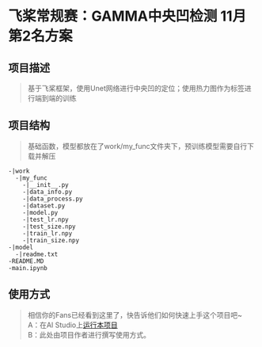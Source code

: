 # 飞桨常规赛：GAMMA中央凹检测 11月第2名方案

## 项目描述
> 基于飞桨框架，使用Unet网络进行中央凹的定位；使用热力图作为标签进行端到端的训练

## 项目结构
> 基础函数，模型都放在了work/my_func文件夹下，预训练模型需要自行下载并解压
```
-|work
  -|my_func
    -|__init__.py
    -|data_info.py
    -|data_process.py
    -|dataset.py
    -|model.py
    -|test_lr.npy
    -|test_size.npy
    -|train_lr.npy
    -|train_size.npy
-|model
  -|readme.txt
-README.MD
-main.ipynb
```
## 使用方式
> 相信你的Fans已经看到这里了，快告诉他们如何快速上手这个项目吧~  
A：在AI Studio上[运行本项目](https://aistudio.baidu.com/aistudio/usercenter)  
B：此处由项目作者进行撰写使用方式。
